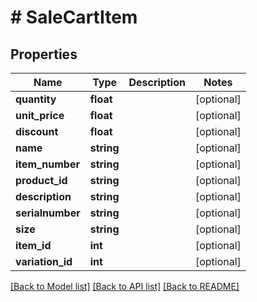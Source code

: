 # # SaleCartItem

## Properties

Name | Type | Description | Notes
------------ | ------------- | ------------- | -------------
**quantity** | **float** |  | [optional] 
**unit_price** | **float** |  | [optional] 
**discount** | **float** |  | [optional] 
**name** | **string** |  | [optional] 
**item_number** | **string** |  | [optional] 
**product_id** | **string** |  | [optional] 
**description** | **string** |  | [optional] 
**serialnumber** | **string** |  | [optional] 
**size** | **string** |  | [optional] 
**item_id** | **int** |  | [optional] 
**variation_id** | **int** |  | [optional] 

[[Back to Model list]](../../README.md#documentation-for-models) [[Back to API list]](../../README.md#documentation-for-api-endpoints) [[Back to README]](../../README.md)


